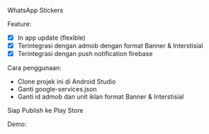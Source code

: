 WhatsApp Stickers

Feature:
- [x] In app update (flexible)
- [x] Terintegrasi dengan admob dengan format Banner & Interstisial
- [x] Terintegrasi dengan push notification firebase

Cara penggunaan:
- Clone projek ini di Android Studio
- Ganti google-services.json
- Ganti id admob dan unit iklan format Banner & Interstisial

Siap Publish ke Play Store

Demo:

